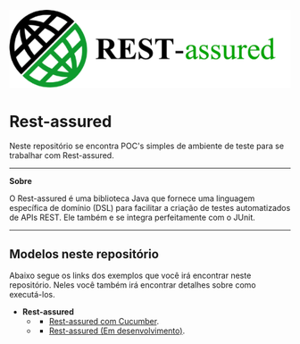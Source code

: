 ![Rest-Assured Logo](imgs/Rest-assured.png)
<ls>

# Rest-assured

Neste repositório se encontra  POC's simples de ambiente de teste para se trabalhar com Rest-assured.


___
**Sobre**

O Rest-assured é uma biblioteca Java que fornece uma linguagem específica de domínio (DSL) para facilitar a criação de testes automatizados de APIs REST. Ele também e se integra perfeitamente com o JUnit.

___
## Modelos neste repositório

Abaixo segue os links dos exemplos que você irá encontrar neste repositório.
Neles você também irá encontrar detalhes sobre como executá-los.

- **Rest-assured**
  - * [Rest-assured com Cucumber](RestAssuredCucumber).
  - * [Rest-assured (Em desenvolvimento)]().
